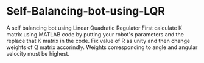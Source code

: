 # Self-Balancing-bot-using-LQR
A self balancing bot using Linear Quadratic Regulator
First calculate K matrix using MATLAB code by putting your robot's parameters and the replace that K matrix in the code.
Fix value of R as unity and then change weights of Q matrix accorindly.
Weights corresponding to angle and angular velocity must be highest.
